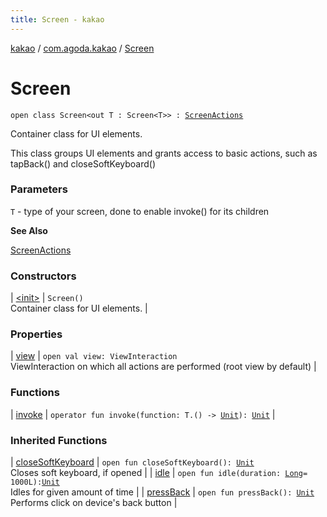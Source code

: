 ```yaml
---
title: Screen - kakao
---
```


[kakao](../../index.html) / [com.agoda.kakao](../index.html) / [Screen](.)

# Screen

`open class Screen<out T : Screen<T>> : `[`ScreenActions`](../-screen-actions/index.html)

Container class for UI elements.

This class groups UI elements and grants access to basic actions,
such as tapBack() and closeSoftKeyboard()

### Parameters

`T` - type of your screen, done to enable invoke() for its children

**See Also**

[ScreenActions](../-screen-actions/index.html)

### Constructors

| [&lt;init&gt;](-init-.html) | `Screen()`<br>Container class for UI elements. |

### Properties

| [view](view.html) | `open val view: ViewInteraction`<br>ViewInteraction on which all actions are performed (root view by default) |

### Functions

| [invoke](invoke.html) | `operator fun invoke(function: T.() -> `[`Unit`](https://kotlinlang.org/api/latest/jvm/stdlib/kotlin/-unit/index.html)`): `[`Unit`](https://kotlinlang.org/api/latest/jvm/stdlib/kotlin/-unit/index.html) |

### Inherited Functions

| [closeSoftKeyboard](../-screen-actions/close-soft-keyboard.html) | `open fun closeSoftKeyboard(): `[`Unit`](https://kotlinlang.org/api/latest/jvm/stdlib/kotlin/-unit/index.html)<br>Closes soft keyboard, if opened |
| [idle](../-screen-actions/idle.html) | `open fun idle(duration: `[`Long`](https://kotlinlang.org/api/latest/jvm/stdlib/kotlin/-long/index.html)` = 1000L): `[`Unit`](https://kotlinlang.org/api/latest/jvm/stdlib/kotlin/-unit/index.html)<br>Idles for given amount of time |
| [pressBack](../-screen-actions/press-back.html) | `open fun pressBack(): `[`Unit`](https://kotlinlang.org/api/latest/jvm/stdlib/kotlin/-unit/index.html)<br>Performs click on device's back button |


